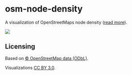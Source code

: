 osm-node-density
================

A visualization of OpenStreetMaps node density ([read more](http://www.openstreetmap.org/user/tyr_asd/diary/22363)).

[![](http://wiki.openstreetmap.org/w/images/3/37/OSM-node-density-map-HD-crop-2014.png)](http://tyrasd.github.io/osm-node-density/)

Licensing
---------

Based on [© OpenStreetMap data (ODbL)](http://www.openstreetmap.org/copyright).

Visualizations [CC BY 3.0](http://creativecommons.org/licenses/by/3.0/).


